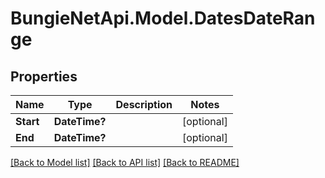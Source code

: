# BungieNetApi.Model.DatesDateRange
## Properties

Name | Type | Description | Notes
------------ | ------------- | ------------- | -------------
**Start** | **DateTime?** |  | [optional] 
**End** | **DateTime?** |  | [optional] 

[[Back to Model list]](../README.md#documentation-for-models) [[Back to API list]](../README.md#documentation-for-api-endpoints) [[Back to README]](../README.md)

